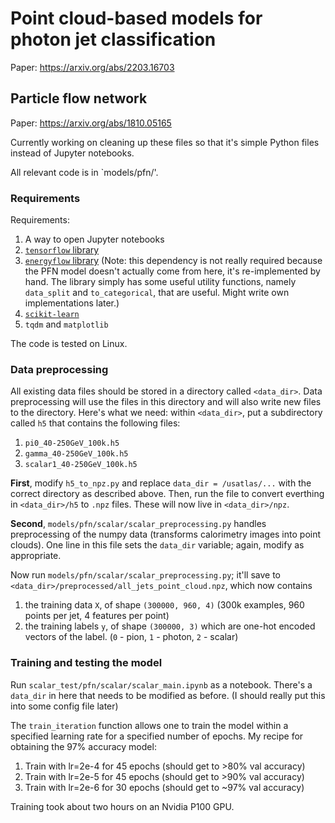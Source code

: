 # Point cloud-based models for photon jet classification

Paper: https://arxiv.org/abs/2203.16703

## Particle flow network

Paper: https://arxiv.org/abs/1810.05165

Currently working on cleaning up these files so that it's simple Python files instead of Jupyter notebooks.

All relevant code is in `models/pfn/'.

### Requirements

Requirements:
1. A way to open Jupyter notebooks
2. [`tensorflow` library](https://www.tensorflow.org/install/pip)
3. [`energyflow` library](https://energyflow.network/installation) (Note: this dependency is not really required because the PFN model doesn't actually come from here, it's re-implemented by hand. The library simply has some useful utility functions, namely `data_split` and `to_categorical`, that are useful. Might write own implementations later.)
4. [`scikit-learn`](https://scikit-learn.org/stable)
5. `tqdm` and `matplotlib`

The code is tested on Linux.

### Data preprocessing

All existing data files should be stored in a directory called `<data_dir>`. Data preprocessing will use the files in this directory and will also write new files to the directory. Here's what we need: within `<data_dir>`, put a subdirectory called `h5` that contains the following files:

1. `pi0_40-250GeV_100k.h5`
2. `gamma_40-250GeV_100k.h5`
3. `scalar1_40-250GeV_100k.h5`

**First**, modify `h5_to_npz.py` and replace `data_dir = /usatlas/...` with the correct directory as described above. Then, run the file to convert everthing in `<data_dir>/h5` to `.npz` files. These will now live in `<data_dir>/npz`.

**Second**, `models/pfn/scalar/scalar_preprocessing.py` handles preprocessing of the numpy data (transforms calorimetry images into point clouds). One line in this file sets the `data_dir` variable; again, modify as appropriate.

Now run `models/pfn/scalar/scalar_preprocessing.py`; it'll save to `<data_dir>/preprocessed/all_jets_point_cloud.npz`, which now contains
1. the training data `X`, of shape `(300000, 960, 4)` (300k examples, 960 points per jet, 4 features per point)
2. the training labels `y`, of shape `(300000, 3)` which are one-hot encoded vectors of the label. (`0` - pion, `1` - photon, `2` - scalar)

### Training and testing the model

Run `scalar_test/pfn/scalar/scalar_main.ipynb` as a notebook. There's a `data_dir` in here that needs to be modified as before. (I should really put this into some config file later)

The `train_iteration` function allows one to train the model within a specified learning rate for a specified number of epochs. My recipe for obtaining the 97% accuracy model:

1. Train with lr=2e-4 for 45 epochs (should get to >80% val accuracy)
2. Train with lr=2e-5 for 45 epochs (should get to >90% val accuracy)
3. Train with lr=2e-6 for 30 epochs (should get to ~97% val accuracy)

Training took about two hours on an Nvidia P100 GPU.
